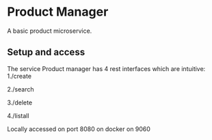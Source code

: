 # Product Manager
A basic product microservice.

## Setup and access
The service Product manager has 4 rest interfaces which are intuitive:
1./create

2./search

3./delete

4./listall

Locally accessed on port 8080 on docker on 9060